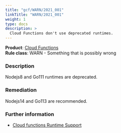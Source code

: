 ```yaml
---
title: "gcf/WARN/2021_001"
linkTitle: "WARN/2021_001"
weight: 1
type: docs
description: >
  Cloud Functions don't use deprecated runtimes.
---
```


**Product**: [Cloud Functions](https://cloud.google.com/functions)\
**Rule class**: WARN - Something that is possibly wrong

### Description

Nodejs8 and Go111 runtimes are deprecated.

### Remediation

Nodejs14 and Go113 are recommended.

### Further information

- [Cloud functions Runtime Support](https://cloud.google.com/functions/docs/runtime-support)
